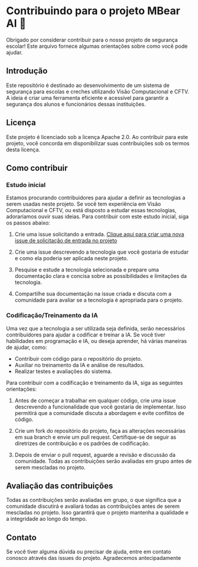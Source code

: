 # Contribuindo para o projeto MBear AI 🐻

Obrigado por considerar contribuir para o nosso projeto de segurança escolar! Este arquivo fornece algumas orientações sobre como você pode ajudar.

## Introdução

Este repositório é destinado ao desenvolvimento de um sistema de segurança para escolas e creches utilizando Visão Computacional e CFTV. A ideia é criar uma ferramenta eficiente e acessível para garantir a segurança dos alunos e funcionários dessas instituições.

## Licença

Este projeto é licenciado sob a licença Apache 2.0. Ao contribuir para este projeto, você concorda em disponibilizar suas contribuições sob os termos desta licença.

## Como contribuir

### Estudo inicial

Estamos procurando contribuidores para ajudar a definir as tecnologias a serem usadas neste projeto. Se você tem experiência em Visão Computacional e CFTV, ou está disposto a estudar essas tecnologias, adoraríamos ouvir suas ideias. Para contribuir com este estudo inicial, siga os passos abaixo:

1. Crie uma issue solicitando a entrada. [Clique aqui para criar uma nova issue de solicitação de entrada no projeto](https://github.com/jrcosta/mbear-ai/issues/new?assignees=jrcosta&labels=&template=solicita%C3%A7%C3%A3o-de-entrada-no-projeto.md&title=Solicita%C3%A7%C3%A3o+de+Entrada+no+Projeto)

2. Crie uma issue descrevendo a tecnologia que você gostaria de estudar e como ela poderia ser aplicada neste projeto.

3. Pesquise e estude a tecnologia selecionada e prepare uma documentação clara e concisa sobre as possibilidades e limitações da tecnologia.

4. Compartilhe sua documentação na issue criada e discuta com a comunidade para avaliar se a tecnologia é apropriada para o projeto.

### Codificação/Treinamento da IA

Uma vez que a tecnologia a ser utilizada seja definida, serão necessários contribuidores para ajudar a codificar e treinar a IA. Se você tiver habilidades em programação e IA, ou deseja aprender, há várias maneiras de ajudar, como:

- Contribuir com código para o repositório do projeto.
- Auxiliar no treinamento da IA e análise de resultados.
- Realizar testes e avaliações do sistema.

Para contribuir com a codificação e treinamento da IA, siga as seguintes orientações:

1. Antes de começar a trabalhar em qualquer código, crie uma issue descrevendo a funcionalidade que você gostaria de implementar. Isso permitirá que a comunidade discuta a abordagem e evite conflitos de código.

2. Crie um fork do repositório do projeto, faça as alterações necessárias em sua branch e envie um pull request. Certifique-se de seguir as diretrizes de contribuição e os padrões de codificação.

3. Depois de enviar o pull request, aguarde a revisão e discussão da comunidade. Todas as contribuições serão avaliadas em grupo antes de serem mescladas no projeto.

## Avaliação das contribuições

Todas as contribuições serão avaliadas em grupo, o que significa que a comunidade discutirá e avaliará todas as contribuições antes de serem mescladas no projeto. Isso garantirá que o projeto mantenha a qualidade e a integridade ao longo do tempo.

## Contato

Se você tiver alguma dúvida ou precisar de ajuda, entre em contato conosco através das issues do projeto. Agradecemos antecipadamente
